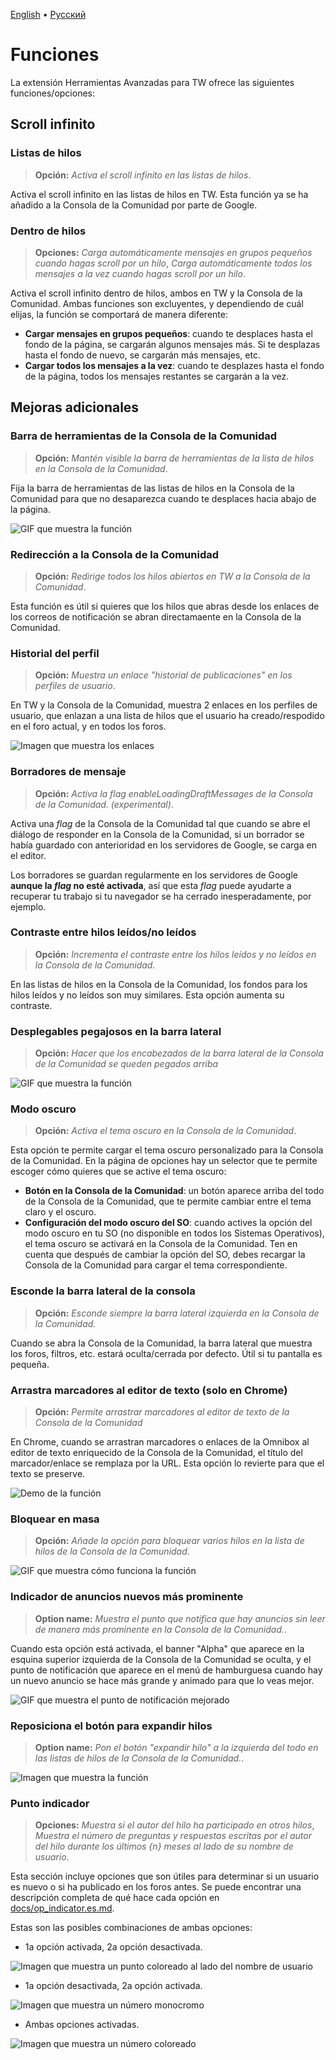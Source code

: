 [English](features.md) • [Русский](features.ru.md)

# Funciones
La extensión Herramientas Avanzadas para TW ofrece las siguientes
funciones/opciones:

## Scroll infinito
### Listas de hilos
> **Opción:** _Activa el scroll infinito en las listas de hilos_.

Activa el scroll infinito en las listas de hilos en TW. Esta función ya se ha
añadido a la Consola de la Comunidad por parte de Google.

### Dentro de hilos
> **Opciones:** _Carga automáticamente mensajes en grupos pequeños cuando hagas
scroll por un hilo_, _Carga automáticamente todos los mensajes a la vez cuando
hagas scroll por un hilo_.

Activa el scroll infinito dentro de hilos, ambos en TW y la Consola de la
Comunidad. Ambas funciones son excluyentes, y dependiendo de cuál elijas, la
función se comportará de manera diferente:

- **Cargar mensajes en grupos pequeños**: cuando te desplaces hasta el fondo de
la página, se cargarán algunos mensajes más. Si te desplazas hasta el fondo de
nuevo, se cargarán más mensajes, etc.
- **Cargar todos los mensajes a la vez**: cuando te desplazes hasta el fondo de
la página, todos los mensajes restantes se cargarán a la vez.

## Mejoras adicionales
### Barra de herramientas de la Consola de la Comunidad
> **Opción:** _Mantén visible la barra de herramientas de la lista de hilos en
la Consola de la Comunidad_.

Fija la barra de herramientas de las listas de hilos en la Consola de la
Comunidad para que no desaparezca cuando te desplaces hacia abajo de la página.

![GIF que muestra la función](resources/fix_toolbar.gif)

### Redirección a la Consola de la Comunidad
> **Opción:** _Redirige todos los hilos abiertos en TW a la Consola de la
Comunidad_.

Esta función es útil si quieres que los hilos que abras desde los enlaces de los
correos de notificación se abran directamaente en la Consola de la Comunidad.

### Historial del perfil
> **Opción:** _Muestra un enlace "historial de publicaciones" en los perfiles de
usuario_.

En TW y la Consola de la Comunidad, muestra 2 enlaces en los perfiles de
usuario, que enlazan a una lista de hilos que el usuario ha creado/respodido en
el foro actual, y en todos los foros.

![Imagen que muestra los enlaces](resources/previous_posts.jpg)

### Borradores de mensaje
> **Opción:** _Activa la flag enableLoadingDraftMessages de la Consola de la
Comunidad. (experimental)_.

Activa una _flag_ de la Consola de la Comunidad tal que cuando se abre el
diálogo de responder en la Consola de la Comunidad, si un borrador se había
guardado con anterioridad en los servidores de Google, se carga en el editor.

Los borradores se guardan regularmente en los servidores de Google **aunque la
_flag_ no esté activada**, así que esta _flag_ puede ayudarte a recuperar tu
trabajo si tu navegador se ha cerrado inesperadamente, por ejemplo.

### Contraste entre hilos leídos/no leídos
> **Opción:** _Incrementa el contraste entre los hilos leídos y no leídos en la
Consola de la Comunidad._

En las listas de hilos en la Consola de la Comunidad, los fondos para los hilos
leídos y no leídos son muy similares. Esta opción aumenta su contraste.

### Desplegables pegajosos en la barra lateral
> **Opción:** _Hacer que los encabezados de la barra lateral de la Consola de la
Comunidad se queden pegados arriba_

![GIF que muestra la función](resources/sticky_headers.gif)

### Modo oscuro
> **Opción:** _Activa el tema oscuro en la Consola de la Comunidad_.

Esta opción te permite cargar el tema oscuro personalizado para la Consola de la
Comunidad. En la página de opciones hay un selector que te permite escoger cómo
quieres que se active el tema oscuro:

- **Botón en la Consola de la Comunidad**: un botón aparece arriba del todo de
la Consola de la Comunidad, que te permite cambiar entre el tema claro y el
oscuro.
- **Configuración del modo oscuro del SO**: cuando actives la opción del modo
oscuro en tu SO (no disponible en todos los Sistemas Operativos), el tema oscuro
se activará en la Consola de la Comunidad. Ten en cuenta que después de cambiar
la opción del SO, debes recargar la Consola de la Comunidad para cargar el tema
correspondiente.

### Esconde la barra lateral de la consola
> **Opción:** _Esconde siempre la barra lateral izquierda en la Consola de la
Comunidad._

Cuando se abra la Consola de la Comunidad, la barra lateral que muestra los
foros, filtros, etc. estará oculta/cerrada por defecto. Útil si tu pantalla es
pequeña.

### Arrastra marcadores al editor de texto (solo en Chrome)
> **Opción:** _Permite arrastrar marcadores al editor de texto de la Consola de
la Comunidad_

En Chrome, cuando se arrastran marcadores o enlaces de la Omnibox al editor de
texto enriquecido de la Consola de la Comunidad, el título del marcador/enlace
se remplaza por la URL. Esta opción lo revierte para que el texto se preserve.

![Demo de la función](resources/drag_and_drop_fix.gif)

### Bloquear en masa
> **Opción:** _Añade la opción para bloquear varios hilos en la lista de hilos
de la Consola de la Comunidad_.

![GIF que muestra cómo funciona la función](resources/batch_lock.gif)

### Indicador de anuncios nuevos más prominente
> **Option name:** _Muestra el punto que notifica que hay anuncios sin leer de
manera más prominente en la Consola de la Comunidad._.

Cuando esta opción está activada, el banner "Alpha" que aparece en la esquina
superior izquierda de la Consola de la Comunidad se oculta, y el punto de
notificación que aparece en el menú de hamburguesa cuando hay un nuevo anuncio
se hace más grande y animado para que lo veas mejor.

![GIF que muestra el punto de notificación mejorado](resources/announcement_dot.gif)

### Reposiciona el botón para expandir hilos
> **Option name:** _Pon el botón "expandir hilo" a la izquierda del todo en las
listas de hilos de la Consola de la Comunidad._.

![Imagen que muestra la función](resources/reposition_expand_thread.jpg)

### Punto indicador
> **Opciones:** _Muestra si el autor del hilo ha participado en otros hilos_,
_Muestra el número de preguntas y respuestas escritas por el autor del hilo
durante los últimos {n} meses al lado de su nombre de usuario_.

Esta sección incluye opciones que son útiles para determinar si un usuario es
nuevo o si ha publicado en los foros antes. Se puede encontrar una descripción
completa de qué hace cada opción en
[docs/op\_indicator.es.md](op_indicator.es.md).

Estas son las posibles combinaciones de ambas opciones:

- 1a opción activada, 2a opción desactivada.

![Imagen que muestra un punto coloreado al lado del nombre de usuario](resources/op_indicator_1.gif)

- 1a opción desactivada, 2a opción activada.

![Imagen que muestra un número monocromo](resources/op_indicator_2.gif)

- Ambas opciones activadas.

![Imagen que muestra un número coloreado](resources/op_indicator_3.gif)
